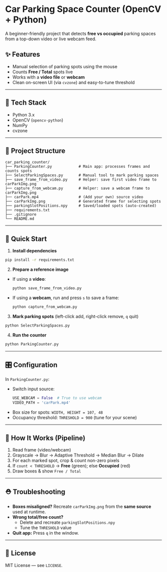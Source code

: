 # Car Parking Space Counter (OpenCV + Python)

A beginner-friendly project that detects **free vs occupied** parking spaces from a top-down video or live webcam feed.

## ✨ Features
- Manual selection of parking spots using the mouse
- Counts **Free / Total** spots live
- Works with a **video file** or **webcam**
- Clean on-screen UI (via `cvzone`) and easy-to-tune threshold

---

## 🧰 Tech Stack
- Python 3.x
- OpenCV (`opencv-python`)
- NumPy
- cvzone

---

## 📂 Project Structure
```
car_parking_counter/
├── ParkingCounter.py            # Main app: processes frames and counts spots
├── SelectParkingSpaces.py       # Manual tool to mark parking spaces
├── save_frame_from_video.py     # Helper: save first video frame to carParkImg.png
├── capture_from_webcam.py       # Helper: save a webcam frame to carParkImg.png
├── carPark.mp4                  # (Add your own) source video
├── carParkImg.png               # Generated frame for selecting spots
├── parkingSlotPositions.npy     # Saved/loaded spots (auto-created)
├── requirements.txt
├── .gitignore
└── README.md
```

---

## 🚀 Quick Start

1) **Install dependencies**
```bash
pip install -r requirements.txt
```

2) **Prepare a reference image**
- If using a **video**:
  ```bash
  python save_frame_from_video.py
  ```
- If using a **webcam**, run and press `s` to save a frame:
  ```bash
  python capture_from_webcam.py
  ```

3) **Mark parking spots** (left-click add, right-click remove, `q` quit)
```bash
python SelectParkingSpaces.py
```

4) **Run the counter**
```bash
python ParkingCounter.py
```

---

## 🎛️ Configuration

In `ParkingCounter.py`:
- Switch input source:
  ```python
  USE_WEBCAM = False  # True to use webcam
  VIDEO_PATH = 'carPark.mp4'
  ```
- Box size for spots: `WIDTH, HEIGHT = 107, 48`
- Occupancy threshold: `THRESHOLD = 900` (tune for your scene)

---

## 🧪 How It Works (Pipeline)
1. Read frame (video/webcam)
2. Grayscale → Blur → Adaptive Threshold → Median Blur → Dilate
3. For each marked spot, crop & count non-zero pixels
4. If `count < THRESHOLD` → **Free** (green); else **Occupied** (red)
5. Draw boxes & show `Free / Total`

---

## ⛑️ Troubleshooting
- **Boxes misaligned?** Recreate `carParkImg.png` from the **same source** used at runtime.
- **Wrong total/free count?**
  - Delete and recreate `parkingSlotPositions.npy`
  - Tune the `THRESHOLD` value
- **Quit app:** Press `q` in the window.

---

## 📄 License
MIT License — see `LICENSE`.
